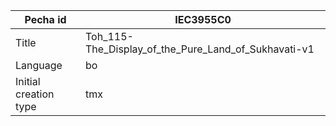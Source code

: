 |Pecha id | IEC3955C0
| --- | --- 
|Title | Toh_115-The_Display_of_the_Pure_Land_of_Sukhavati-v1 
|Language | bo
|Initial creation type | tmx